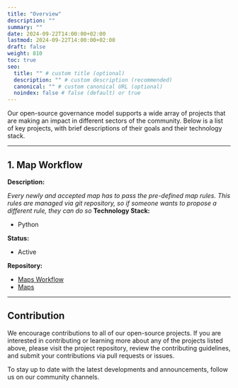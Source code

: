 ```yaml
---
title: "Overview"
description: ""
summary: ""
date: 2024-09-22T14:00:00+02:00
lastmod: 2024-09-22T14:00:00+02:00
draft: false
weight: 810
toc: true
seo:
  title: "" # custom title (optional)
  description: "" # custom description (recommended)
  canonical: "" # custom canonical URL (optional)
  noindex: false # false (default) or true
---
```


Our open-source governance model supports a wide array of projects that are making an impact in different sectors of the community. Below is a list of key projects, with brief descriptions of their goals and their technology stack.

---

## 1. Map Workflow

**Description:**

_Every newly and accepted map has to pass the pre-defined map rules. This rules are managed via git repository, so if someone wants to propose a different rule, they can do so_
**Technology Stack:**

- Python

**Status:**

- Active

**Repository:**

- [Maps Workflow](https://github.com/KoG-teeworlds/maps-workflow)
- [Maps](https://github.com/KoG-teeworlds/maps)

---

## Contribution

We encourage contributions to all of our open-source projects. If you are interested in contributing or learning more about any of the projects listed above, please visit the project repository, review the contributing guidelines, and submit your contributions via pull requests or issues.

To stay up to date with the latest developments and announcements, follow us on our community channels.
